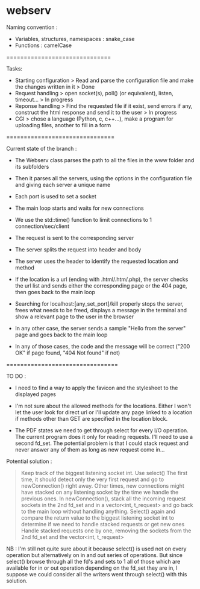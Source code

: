 # webserv

Naming convention :

- Variables, structures, namespaces : snake_case
- Functions : camelCase

==============================

Tasks:

- Starting configuration > Read and parse the configuration file and make the changes written in it > Done
- Request handling > open socket(s), poll() (or equivalent), listen, timeout... > In progress
- Reponse handling > Find the requested file if it exist, send errors if any, construct the html response and send it to the user > In progress
- CGI > chose a language (Python, c, c++...), make a program for uploading files, another to fill in a form

===============================

Current state of the branch :

- The Webserv class parses the path to all the files in the www folder and its subfolders

- Then it parses all the servers, using the options in the configuration file and giving each server a unique name

- Each port is used to set a socket

- The main loop starts and waits for new connections

- We use the std::time() function to limit connections to 1 connection/sec/client

- The request is sent to the corresponding server

- The server splits the request into header and body

- The server uses the header to identify the requested location and method

- If the location is a url (ending with .html/.htm/.php), the server checks the url list and sends either the corresponding page or the 404 page, then goes back to the main loop

- Searching for localhost:[any_set_port]/kill properly stops the server, frees what needs to be freed, displays a message in the terminal and show a relevant page to the user in the browser

- In any other case, the server sends a sample "Hello from the server" page and goes back to the main loop

- In any of those cases, the code and the message will be correct ("200 OK" if page found, "404 Not found" if not)

================================

TO DO :

- I need to find a way to apply the favicon and the stylesheet to the displayed pages

- I'm not sure about the allowed methods for the locations. Either I won't let the user look for direct url or I'll update any page linked to a location if methods other than GET are specified in the location block.

- The PDF states we need to get through select for every I/O operation. The current program does it only for reading requests. I'll need to use a second fd_set. The potential problem is that I could stack request and never answer any of them as long as new request come in...

Potential solution : 
> Keep track of the biggest listening socket int. 
> Use select() The first time, it should detect only the very first request and go to newConnection() right away. Other times, new connections might have stacked on any listening socket by the time we handle the previous ones.
> In newConnection(), stack all the incoming request sockets in the 2nd fd_set and in a vector<int, t_request> and go back to the main loop without handling anything.
> Select() again and compare the return value to the biggest listening socket int to determine if we need to handle stacked requests or get new ones
> Handle stacked requests one by one, removing the sockets from the 2nd fd_set and the vector<int, t_request>

NB : I'm still not quite sure about it because select() is used not on every operation but alternatively on in and out series of operations. But since select() browse through all the fd's and sets to 1 all of those which are available for in or out operation depending on the fd_set they are in, I suppose we could consider all the writers went through select() with this solution.